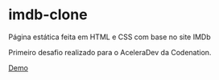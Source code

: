 # imdb-clone
Página estática feita em HTML e CSS com base no site IMDb

Primeiro desafio realizado para o AceleraDev da Codenation.

[Demo](https://imdb-clone.now.sh)

